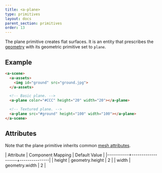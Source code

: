 ```yaml
---
title: <a-plane>
type: primitives
layout: docs
parent_section: primitives
order: 13
---
```


The plane primitive creates flat surfaces. It is an entity that prescribes the [geometry](../components/geometry.html) with its geometric primitive set to `plane`.

## Example

```html
<a-scene>
  <a-assets>
    <img id="ground" src="ground.jpg">
  </a-assets>

  <!-- Basic plane. -->
  <a-plane color="#CCC" height="20" width="20"></a-plane>

  <!-- Textured plane. -->
  <a-plane src="#ground" height="100" width="100"></a-plane>
</a-scene>
```

## Attributes

Note that the plane primitive inherits common [mesh attributes](./mesh-attributes.html).

| Attribute | Component Mapping | Default Value |
|-----------+-------------------+---------------|
| height    | geometry.height   | 2             |
| width     | geometry.width    | 2             |
